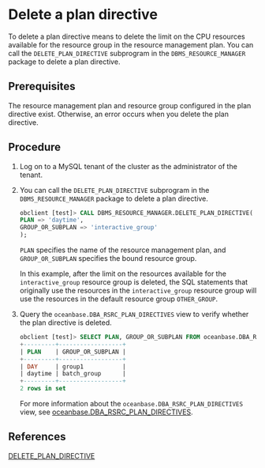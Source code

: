 # Delete a plan directive

To delete a plan directive means to delete the limit on the CPU resources available for the resource group in the resource management plan. You can call the `DELETE_PLAN_DIRECTIVE` subprogram in the `DBMS_RESOURCE_MANAGER` package to delete a plan directive.

## Prerequisites

The resource management plan and resource group configured in the plan directive exist. Otherwise, an error occurs when you delete the plan directive.

## Procedure

1. Log on to a MySQL tenant of the cluster as the administrator of the tenant.

2. You can call the `DELETE_PLAN_DIRECTIVE` subprogram in the `DBMS_RESOURCE_MANAGER` package to delete a plan directive.

   ```sql
   obclient [test]> CALL DBMS_RESOURCE_MANAGER.DELETE_PLAN_DIRECTIVE(
   PLAN => 'daytime',
   GROUP_OR_SUBPLAN => 'interactive_group'
   );
   ```

   `PLAN` specifies the name of the resource management plan, and `GROUP_OR_SUBPLAN` specifies the bound resource group.

   In this example, after the limit on the resources available for the `interactive_group` resource group is deleted, the SQL statements that originally use the resources in the `interactive_group` resource group will use the resources in the default resource group `OTHER_GROUP`.

3. Query the `oceanbase.DBA_RSRC_PLAN_DIRECTIVES` view to verify whether the plan directive is deleted.

   ```sql
   obclient [test]> SELECT PLAN, GROUP_OR_SUBPLAN FROM oceanbase.DBA_RSRC_PLAN_DIRECTIVES;
   +---------+------------------+
   | PLAN    | GROUP_OR_SUBPLAN |
   +---------+------------------+
   | DAY     | group1           |
   | daytime | batch_group      |
   +---------+------------------+
   2 rows in set
   ```

   For more information about the `oceanbase.DBA_RSRC_PLAN_DIRECTIVES` view, see [oceanbase.DBA_RSRC_PLAN_DIRECTIVES](../../../../5.system-reference/4.system-view-of-mysql-mode/2.dictionary-view-of-mysql-mode/206.oceanbase-dba_rsrc_plan_directives.md).

## References

[DELETE_PLAN_DIRECTIVE](../../../../4.development-reference/3.pl-reference/2.pl-mysql/10.pl-system-package-mysql/133.dbms-resource-manager-mysql/7.delete-plan-directive-mysql.md)
